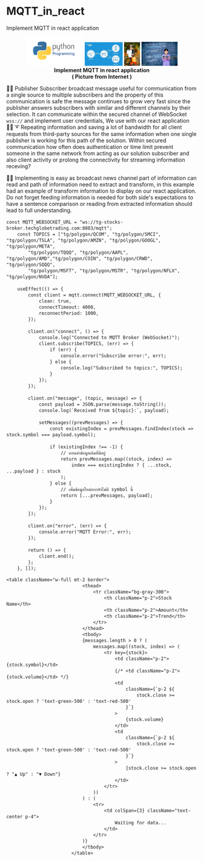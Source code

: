 # MQTT_in_react
Implement MQTT in react application

<p align="center" width="100%">
    <img width="30%" src="https://github.com/jkaewprateep/MQTT_in_react/blob/main/python-logo.jpg">
    <img width="20%" src="https://github.com/jkaewprateep/MQTT_in_react/blob/main/mqtt.jpg">
    <img width="8.3%" src="https://github.com/jkaewprateep/MQTT_in_react/blob/main/image21.jpg">
    <img width="18.9%" src="https://github.com/jkaewprateep/MQTT_in_react/blob/main/kid_17.jpg"> </br>
    <b> Implement MQTT in react application </b> </br>
    <b> ( Picture from Internet ) </b> </br>
</p>

🧸💬 Publisher  Subscriber broadcast message useful for communication from a single source to multiple subscribers and the property of this communication is safe the message continues to grow very fast since the publisher answers subscribers with similar and different channels by their selection. It can communicate within the secured channel of WebSocket ```wss://``` and implement user credentials, We use with our react application </br>
🐑💬 ➰ Repeating information and saving a lot of bandwidth for all client requests from third-party sources for the same information when one single publisher is working for this path of the solution. Within secured communication how often does authentication or time limit prevent someone in the same network from acting as our solution subscriber and also client activity or prolong the connectivity for streaming information receving? </br>

🦭💬 Implementing is easy as broadcast news channel part of information can read and path of information need to extract and transform, in this example had an example of transform information to display on our react application. Do not forget feeding information is needed for both side's expectations to have a sentence comparison or reading from extracted information should lead to full understanding. </br>

```
const MQTT_WEBSOCKET_URL = "ws://tg-stocks-broker.techglobetrading.com:8083/mqtt";
    const TOPICS = ["tg/polygon/QCOM", "tg/polygon/SMCI", "tg/polygon/TSLA", "tg/polygon/AMZN", "tg/polygon/GOOGL", "tg/polygon/META",
        "tg/polygon/TQQQ", "tg/polygon/AAPL", "tg/polygon/AMD","tg/polygon/COIN", "tg/polygon/CRWD", "tg/polygon/SQQQ",
        "tg/polygon/MSFT", "tg/polygon/MSTR", "tg/polygon/NFLX", "tg/polygon/NVDA"];

    useEffect(() => {
        const client = mqtt.connect(MQTT_WEBSOCKET_URL, {
            clean: true,
            connectTimeout: 4000,
            reconnectPeriod: 1000,
        });

        client.on("connect", () => {
            console.log("Connected to MQTT Broker (WebSocket)");
            client.subscribe(TOPICS, (err) => {
                if (err) {
                    console.error("Subscribe error:", err);
                } else {
                    console.log("Subscribed to topics:", TOPICS);
                }
            });
        });

        client.on("message", (topic, message) => {
            const payload = JSON.parse(message.toString());
            console.log(`Received from ${topic}:`, payload);

            setMessages((prevMessages) => {
                const existingIndex = prevMessages.findIndex(stock => stock.symbol === payload.symbol);
                
                if (existingIndex !== -1) {
                    // แทนค่าข้อมูลเดิมที่มีอยู่
                    return prevMessages.map((stock, index) =>
                        index === existingIndex ? { ...stock, ...payload } : stock
                    );
                } else {
                    // เพิ่มข้อมูลใหม่หากยังไม่มี symbol นี้
                    return [...prevMessages, payload];
                }
            });
        });

        client.on("error", (err) => {
            console.error("MQTT Error:", err);
        });

        return () => {
            client.end();
        };
    }, []);
```

```
<table className="w-full mt-2 border">
                            <thead>
                                <tr className="bg-gray-300">
                                    <th className="p-2">Stock Name</th>
                                    <th className="p-2">Amount</th>
                                    <th className="p-2">Trend</th>
                                </tr>
                            </thead>
                            <tbody>
                            {messages.length > 0 ? (
                                messages.map((stock, index) => (
                                    <tr key={stock}>
                                        <td className="p-2">{stock.symbol}</td>
                                        {/* <td className="p-2">{stock.volume}</td> */}
                                        <td
                                            className={`p-2 ${
                                                stock.close >= stock.open ? 'text-green-500' : 'text-red-500'
                                            }`}
                                        >
                                            {stock.volume}
                                        </td>
                                        <td
                                            className={`p-2 ${
                                                stock.close >= stock.open ? 'text-green-500' : 'text-red-500'
                                            }`}
                                        >
                                            {stock.close >= stock.open ? "▲ Up" : "▼ Down"}
                                        </td>
                                    </tr>
                                ))
                            ) : (
                                <tr>
                                    <td colSpan={3} className="text-center p-4">
                                        Waiting for data...
                                    </td>
                                </tr>
                            )}
                            </tbody>
                        </table>
```
